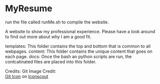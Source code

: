 # MyResume

run the file called runMe.sh to compile the website. 

A website to show my professional experience. Please have a look around to find out more about why I am a good fit. 


templates: This folder contains the top and bottom that is common to all webpages. 
content: This folder contains the unique content that goes on each page.
docs: Once the bash an python scripts are run, the contcatinated files are placed into this folder. 




Credits:
Git Image Credit:  
<a href="https://iconscout.com/icons/git" target="_blank">Git Icon</a> on <a href="https://iconscout.com">Iconscout</a>
